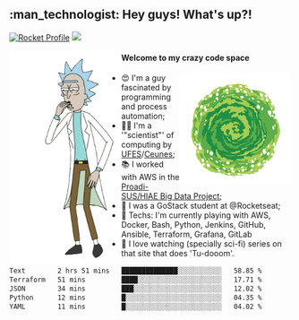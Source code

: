 
<h2> :man_technologist: Hey guys! What's up?!</h2>
                                                                         
[![Rocket Profile](https://img.shields.io/static/v1?label=Rocketseat&message=Profile&colorA=purple&color=black&logo=Rocket&logoColor=white)](https://app.rocketseat.com.br/me/elyabe)
<a href="https://www.linkedin.com/in/elyabe/"><img src="https://img.shields.io/badge/LinkedIn-informational?logo=linkedin"/></a>

<img align='left' src="https://raw.githubusercontent.com/Elyabe/Elyabe/master/images/rick-dancing.gif" width='200'>

                       
#### Welcome to my crazy code space 
<img align='right' src="https://raw.githubusercontent.com/Elyabe/elyabe/master/images/portal-3.gif" width='200'>

- :heart_eyes: I'm a guy fascinated by programming and process automation; 
- :office_worker: I'm a '"scientist"' of computing by [UFES](http://ufes.br)/[Ceunes](http://ceunes.ufes.br);
- :books: I worked with AWS in the [Proadi-SUS/HIAE Big Data Project](https://www.einstein.br/responsabilidade-social/atuacao-com-o-ministerio-da-saude/proadi-sus);
- :rocket: I was a GoStack student at @Rocketseat;
- :green_heart: Techs: I'm currently playing with AWS, Docker, Bash, Python, Jenkins, GitHub, Ansible, Terraform, Grafana, GitLab
- :movie_camera: I love watching (specially sci-fi) series on that site that does 'Tu-dooom'.

<!--START_SECTION:waka-->
```text
Text        2 hrs 51 mins   ██████████████░░░░░░░░░░░   58.85 % 
Terraform   51 mins         ████░░░░░░░░░░░░░░░░░░░░░   17.71 % 
JSON        34 mins         ███░░░░░░░░░░░░░░░░░░░░░░   12.02 % 
Python      12 mins         █░░░░░░░░░░░░░░░░░░░░░░░░   04.35 % 
YAML        11 mins         █░░░░░░░░░░░░░░░░░░░░░░░░   04.02 %
```
<!--END_SECTION:waka-->
